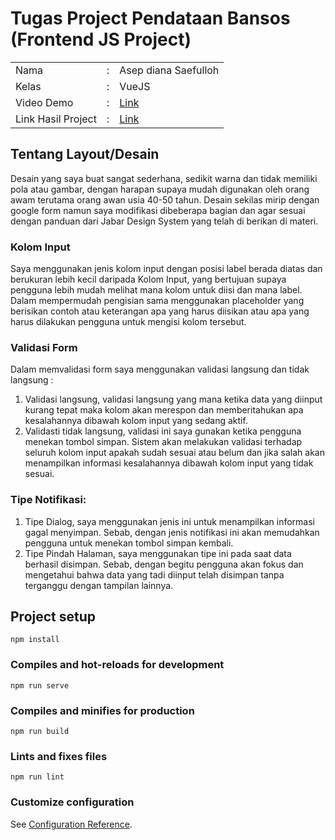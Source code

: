 # Tugas Project Pendataan Bansos (Frontend JS Project)

<table style="border:none;">
    <tr>
        <td>Nama</td>
        <td>:</td>
        <td>Asep diana Saefulloh</td>
    </tr>
    <tr>
        <td>Kelas</td>
        <td>:</td>
        <td>VueJS</td>
    </tr>
    <tr>
        <td>Video Demo</td>
        <td>:</td>
        <td>
            <a 
                href="https://drive.google.com/drive/u/1/folders/1DypshOXPzR57qaY7v88oi6OTyX4MUVaE" 
                target="_blank" 
                rel="noopener">
                Link
            </a>
        </td>
    </tr>
    <tr>
        <td>Link Hasil Project</td>
        <td>:</td>
        <td>
            <a 
                href=""
                target="_blank"
                rel="noopener"
            >
                Link
            </a>
        </td>
    </tr>
</table>

## Tentang Layout/Desain

Desain yang saya buat sangat sederhana, sedikit warna dan tidak memiliki pola atau gambar, dengan harapan supaya mudah digunakan oleh orang awam terutama orang awan usia 40-50 tahun. Desain sekilas mirip dengan google form namun saya modifikasi dibeberapa bagian dan agar sesuai dengan panduan dari Jabar Design System yang telah di berikan di materi.


### Kolom Input

Saya menggunakan jenis kolom input dengan posisi label berada diatas dan berukuran lebih kecil daripada Kolom Input, yang bertujuan supaya pengguna lebih mudah melihat mana kolom untuk diisi dan mana label.  
Dalam mempermudah pengisian sama menggunakan placeholder yang berisikan contoh atau keterangan apa yang harus diisikan atau apa yang harus dilakukan pengguna untuk mengisi kolom tersebut.

### Validasi Form

Dalam memvalidasi form saya menggunakan validasi langsung dan tidak langsung :

1. Validasi langsung, validasi langsung yang mana ketika data yang diinput kurang tepat maka kolom akan merespon dan memberitahukan apa kesalahannya dibawah kolom input yang sedang aktif.
2. Validasti tidak langsung, validasi ini saya gunakan ketika pengguna menekan tombol simpan. Sistem akan melakukan validasi terhadap seluruh kolom input apakah sudah sesuai atau belum dan jika salah akan menampilkan informasi kesalahannya dibawah kolom input yang tidak sesuai.

### Tipe Notifikasi:

1. Tipe Dialog, saya menggunakan jenis ini untuk menampilkan informasi gagal menyimpan. Sebab, dengan jenis notifikasi ini akan memudahkan pengguna untuk menekan tombol simpan kembali.
2. Tipe Pindah Halaman, saya menggunakan tipe ini pada saat data berhasil disimpan. Sebab, dengan begitu pengguna akan fokus dan mengetahui bahwa data yang tadi diinput telah disimpan tanpa terganggu dengan tampilan lainnya.

## Project setup
```
npm install
```

### Compiles and hot-reloads for development
```
npm run serve
```

### Compiles and minifies for production
```
npm run build
```

### Lints and fixes files
```
npm run lint
```

### Customize configuration
See [Configuration Reference](https://cli.vuejs.org/config/).
